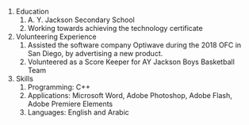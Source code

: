 1. Education
   1. A. Y. Jackson Secondary School
   2. Working towards achieving the technology certificate
2. Volunteering Experience
   1. Assisted the software company Optiwave during the 2018 OFC in San Diego, by advertising a new product. 
   2. Volunteered as a Score Keeper for AY Jackson Boys Basketball Team
3. Skills
   1. Programming: C++
   2. Applications: Microsoft Word, Adobe Photoshop, Adobe Flash, Adobe Premiere Elements
   3. Languages: English and Arabic
